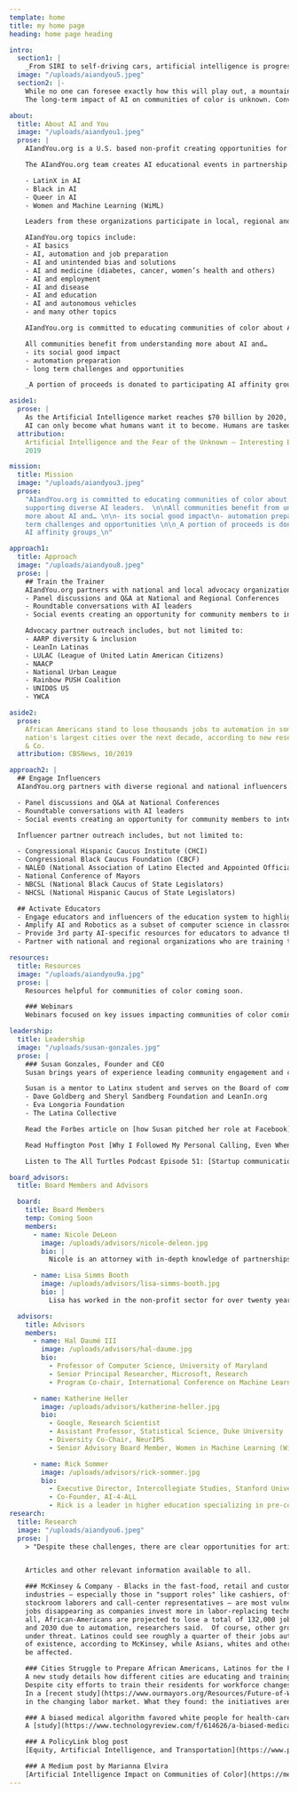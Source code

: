 ```yaml
---
template: home
title: my home page
heading: home page heading

intro:
  section1: |
    _From SIRI to self-driving cars, artificial intelligence is progressing rapidly. Will communities of color be prepared for AI related opportunities and challenges impacting their neighborhoods?_
  image: "/uploads/aiandyou5.jpeg"
  section2: |-
    While no one can foresee exactly how this will play out, a mountain of evidence suggests that just like during past technological leaps, the fears —though realistic — can be managed through education and dialogue.
    The long-term impact of AI on communities of color is unknown. Conversations about AI are absent in the communities most directly affected by automation and other AI tools.

about:
  title: About AI and You
  image: "/uploads/aiandyou1.jpeg"
  prose: |
    AIandYou.org is a U.S. based non-profit creating opportunities for communities of color and women to learn about Artificial Intelligence (AI) through local outreach, informative gatherings, conversations and on-going communications with diverse AI leaders and others in the field.

    The AIandYou.org team creates AI educational events in partnership with global AI leaders, diverse thought leaders and community advocacy organizations. Participants include scientists, researchers and engineers from:

    - LatinX in AI
    - Black in AI
    - Queer in AI
    - Women and Machine Learning (WiML)

    Leaders from these organizations participate in local, regional and national events to educate, inform and collaborate with the community.

    AIandYou.org topics include:
    - AI basics
    - AI, automation and job preparation
    - AI and unintended bias and solutions
    - AI and medicine (diabetes, cancer, women’s health and others)
    - AI and employment
    - AI and disease
    - AI and education
    - AI and autonomous vehicles
    - and many other topics

    AIandYou.org is committed to educating communities of color about AI and supporting diverse AI leaders.

    All communities benefit from understanding more about AI and…
    - its social good impact
    - automation preparation
    - long term challenges and opportunities

    _A portion of proceeds is donated to participating AI affinity groups (LatinX in AI, Black in AI, Women In Maching Learning (WiML), Queer in AI)_

aside1:
  prose: |
    As the Artificial Intelligence market reaches $70 billion by 2020, humans' fear is in the rise. Why do humans fear AI?
    AI can only become what humans want it to become. Humans are tasked with coding into their AI creations. If the mass population is becoming anxious about AI this is due to fear of the unknown. It is also perhaps due to too little information available out there on the benefits that AI brings in order to balance with those believing AI will destroy society.
  attribution:
    Artificial Intelligence and the Fear of the Unknown – Interesting Engineer,
    2019

mission:
  title: Mission
  image: "/uploads/aiandyou3.jpeg"
  prose:
    "AIandYou.org is committed to educating communities of color about AI and
    supporting diverse AI leaders.  \n\nAll communities benefit from understanding
    more about AI and… \n\n- its social good impact\n- automation preparation\n- long
    term challenges and opportunities \n\n_A portion of proceeds is donated to participating
    AI affinity groups_\n"

approach1:
  title: Approach
  image: "/uploads/aiandyou8.jpeg"
  prose: |
    ## Train the Trainer
    AIandYou.org partners with national and local advocacy organizations to create community events including, but not limited to:
    - Panel discussions and Q&A at National and Regional Conferences
    - Roundtable conversations with AI leaders
    - Social events creating an opportunity for community members to interact with AI leaders from throughout the world.

    Advocacy partner outreach includes, but not limited to:
    - AARP diversity & inclusion
    - LeanIn Latinas
    - LULAC (League of United Latin American Citizens)
    - NAACP
    - National Urban League
    - Rainbow PUSH Coalition
    - UNIDOS US
    - YWCA

aside2:
  prose:
    African Americans stand to lose thousands jobs to automation in some of the
    nation's largest cities over the next decade, according to new research from McKinsey
    & Co.
  attribution: CBSNews, 10/2019

approach2: |
  ## Engage Influencers
  AIandYou.org partners with diverse regional and national influencers to host panel discussions and networking events with community influencers and leaders. Events could include, but not limited to:

  - Panel discussions and Q&A at National Conferences
  - Roundtable conversations with AI leaders
  - Social events creating an opportunity for community members to interact with AI leaders from throughout the world.

  Influencer partner outreach includes, but not limited to:

  - Congressional Hispanic Caucus Institute (CHCI)
  - Congressional Black Caucus Foundation (CBCF)
  - NALEO (National Association of Latino Elected and Appointed Officials)
  - National Conference of Mayors
  - NBCSL (National Black Caucus of State Legislators)
  - NHCSL (National Hispanic Caucus of State Legislators)

  ## Activate Educators
  - Engage educators and influencers of the education system to highlight AI and Robotics teaching in classrooms 
  - Amplify AI and Robotics as a subset of computer science in classrooms
  - Provide 3rd party AI-specific resources for educators to advance the inclusion of AI and Robotics in computer science curriculum
  - Partner with national and regional organizations who are training teachers to bring computer science into classrooms to amplify the message

resources:
  title: Resources
  image: "/uploads/aiandyou9a.jpg"
  prose: |
    Resources helpful for communities of color coming soon.

    ### Webinars
    Webinars focused on key issues impacting communities of color coming soon.

leadership:
  title: Leadership
  image: "/uploads/susan-gonzales.jpg"
  prose: |
    ### Susan Gonzales, Founder and CEO
    Susan brings years of experience leading community engagement and communications for companies including Facebook, Comcast, Levi Strauss & Co. She has successfully created global community engagement and education programs involving national advocacy leaders and local community representatives.  Susan has created a wide network of relationships with diverse community leaders throughout the U.S. and has created opportunities for the community through building strong partnerships.  Susan led the first global town hall discussing AI and Diversity at Neural Information Processing Systems (NeurIPS) Montreal and was joined by the leaders of LatinX in AI, Black in AI, Women in Machine Learning (WiML) and Queer in AI. Click [here](https://www.facebook.com/nipsfoundation/videos/284660435523814/) to see Susan lead the first AI Diversity and Inclusion Town Hall in Montreal at the 2018 Neural-Processing Information Systems (NeurIPS) AI Global Conference.

    Susan is a mentor to Latinx student and serves on the Board of community-based organizations.  She is an outdoor enthusiast and lives in the Bay Area of California. She currently serves as Advisor Board Member to:
    - Dave Goldberg and Sheryl Sandberg Foundation and LeanIn.org
    - Eva Longoria Foundation
    - The Latina Collective

    Read the Forbes article on [how Susan pitched her role at Facebook](https://www.forbes.com/sites/viviannunez/2019/04/23/susan-gonzales-on-how-she-pitched-her-role-at-facebook-and-why-shes-now-focusing-on-diversity-in-ai-latina/#3aad93b21536)

    Read Huffington Post [Why I Followed My Personal Calling, Even When It Led Away From A Great Job](https://www.huffpost.com/entry/leaving-a-great-job_b_12592768) to learn about Susan's motivation.

    Listen to The All Turtles Podcast Episode 51: [Startup communication and outreach with Susan Gonzales](https://www.all-turtles.com/podcast/the-all-turtles-podcast-episode-51-startup-communication-and-outreach-with-susan-gonzales/)

board_advisors:
  title: Board Members and Advisors

  board:
    title: Board Members
    temp: Coming Soon
    members:
      - name: Nicole DeLeon
        image: /uploads/advisors/nicole-deleon.jpg
        bio: |
          Nicole is an attorney with in-depth knowledge of partnerships and strategic planning.  She is well versed in community based organizations and program execution.

      - name: Lisa Simms Booth
        image: /uploads/advisors/lisa-simms-booth.jpg
        bio: |
          Lisa has worked in the non-profit sector for over twenty years in a variety of roles including external relations, operations, strategic partnerships and event coordination. Most recently, she worked in the health and medical sector at the Biden Cancer Initiative and FasterCures, a center of the Milken Institute

  advisors:
    title: Advisors
    members:
      - name: Hal Daumé III
        image: /uploads/advisors/hal-daume.jpg
        bio:
          - Professor of Computer Science, University of Maryland
          - Senior Principal Researcher, Microsoft, Research
          - Program Co-chair, International Conference on Machine Learning (ICML) 2020

      - name: Katherine Heller
        image: /uploads/advisors/katherine-heller.jpg
        bio:
          - Google, Research Scientist
          - Assistant Professor, Statistical Science, Duke University
          - Diversity Co-Chair, NeurIPS
          - Senior Advisory Board Member, Women in Machine Learning (WiML)

      - name: Rick Sommer
        image: /uploads/advisors/rick-sommer.jpg
        bio:
          - Executive Director, Intercollegiate Studies, Stanford University
          - Co-Founder, AI-4-ALL
          - Rick is a leader in higher education specializing in pre-collegiate programs. Background in program development and administration with expertise in designing outreach and enrichment programs. Over 20 years of experience in admissions, STEM curriculum, residential education, diversity and inclusion, international and multicultural education, and administration of programs for minors.
research:
  title: Research
  image: "/uploads/aiandyou6.jpeg"
  prose: |
    > "Despite these challenges, there are clear opportunities for artificial intelligence technology to help solve the transportation issues that have negatively impacted low-income communities and communities of color for generations."


    Articles and other relevant information available to all.

    ### McKinsey & Company - Blacks in the fast-food, retail and customer-service
    industries — especially those in "support roles" like cashiers, office clerks,
    stockroom laborers and call-center representatives — are most vulnerable to their
    jobs disappearing as companies invest more in labor-replacing technologies. In
    all, African-Americans are projected to lose a total of 132,000 jobs between now
    and 2030 due to automation, researchers said.  Of course, other groups are also
    under threat. Latinos could see roughly a quarter of their jobs automated out
    of existence, according to McKinsey, while Asians, whites and others will also
    be affected.

    ### Cities Struggle to Prepare African Americans, Latinos for the Future Workforce – U.S. News, 2019
    A new study details how different cities are educating and training their populations most impacted by job automation.
    Despite city efforts to train their residents for workforce changes as automation threatens millions of jobs, they are struggling to equip their most vulnerable populations: African Americans and Latinos.
    In a [recent study](https://www.ourmayors.org/Resources/Future-of-Work-Initiative) released by the African American Mayors Association, which represents more than 500 African American mayors across the U.S., researchers examined three cities – Gary, [Indiana](https://www.usnews.com/news/best-states/indiana); Columbia, [South Carolina](https://www.usnews.com/news/best-states/south-carolina); and Long Beach, [California](https://www.usnews.com/news/best-states/california) – to see how successful they've been in preparing students and workers to succeed
    in the changing labor market. What they found: the initiatives aren't effectively reaching the populations most likely to lose their jobs to automation.

    ### A biased medical algorithm favored white people for health-care programs - MIT Technology Review, Oct 25, 2019
    A [study](https://www.technologyreview.com/f/614626/a-biased-medical-algorithm-favored-white-people-for-healthcare-programs/) has highlighted the risks inherent in using historical data to train machine-learning algorithms to make predictions.

    ### A PolicyLink blog post
    [Equity, Artificial Intelligence, and Transportation](https://www.policylink.org/blog/equity-ai-transportation)

    ### A Medium post by Marianna Elvira
    [Artificial Intelligence Impact on Communities of Color](https://medium.com/@NHMC/artificial-intelligence-impact-on-communities-of-color-7d49dfd121d6)
---
```

